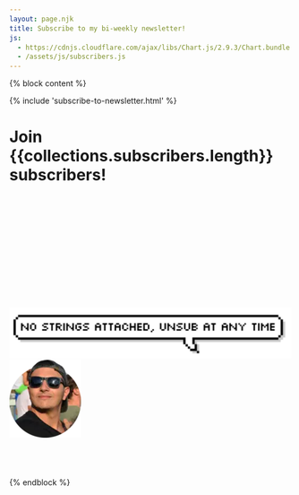 ```yaml
---
layout: page.njk
title: Subscribe to my bi-weekly newsletter!
js:
  - https://cdnjs.cloudflare.com/ajax/libs/Chart.js/2.9.3/Chart.bundle.min.js
  - /assets/js/subscribers.js
---
```


{% block content %}

{% include 'subscribe-to-newsletter.html' %}

<script type="text/javascript">
window.subscribers = {{ collections.subscribers | reverse | json | safe }}
</script>

<h1 class="no-anchor">Join {{collections.subscribers.length}} subscribers!</h1>

<div class="chart-container" style="height: 200px">
  <canvas id="chart" style="height: 200px"></canvas>
</div>


<div reversed class="">
  <div class="">
    <img class="no-shadow" src="/assets/images/speech-bubble-unsub.png">
  </div>
  <div class=" tar">
    <img class="no-shadow" src="/assets/images/cf4.webp">
  </div>
</div>

<br>
<br>
<br>
<br>
{% endblock %}

